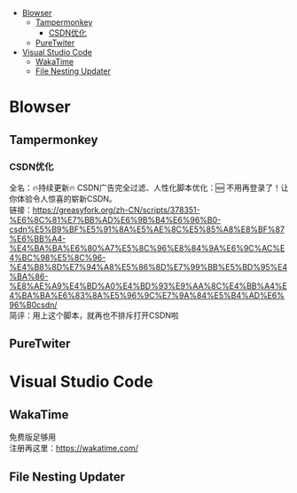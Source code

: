 
- [Blowser](#blowser)
  - [Tampermonkey](#tampermonkey)
    - [CSDN优化](#csdn优化)
  - [PureTwiter](#puretwiter)
- [Visual Studio Code](#visual-studio-code)
  - [WakaTime](#wakatime)
  - [File Nesting Updater](#file-nesting-updater)
# Blowser
## Tampermonkey
### CSDN优化
全名：🔥持续更新🔥 CSDN广告完全过滤、人性化脚本优化：🆕 不用再登录了！让你体验令人惊喜的崭新CSDN。  
链接：https://greasyfork.org/zh-CN/scripts/378351-%E6%8C%81%E7%BB%AD%E6%9B%B4%E6%96%B0-csdn%E5%B9%BF%E5%91%8A%E5%AE%8C%E5%85%A8%E8%BF%87%E6%BB%A4-%E4%BA%BA%E6%80%A7%E5%8C%96%E8%84%9A%E6%9C%AC%E4%BC%98%E5%8C%96-%E4%B8%8D%E7%94%A8%E5%86%8D%E7%99%BB%E5%BD%95%E4%BA%86-%E8%AE%A9%E4%BD%A0%E4%BD%93%E9%AA%8C%E4%BB%A4%E4%BA%BA%E6%83%8A%E5%96%9C%E7%9A%84%E5%B4%AD%E6%96%B0csdn/  
简评：用上这个脚本，就再也不排斥打开CSDN啦  
## PureTwiter

# Visual Studio Code
## WakaTime
免费版足够用  
注册再这里：https://wakatime.com/  
## File Nesting Updater
